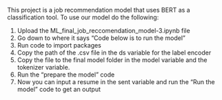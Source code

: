 This project is a job recommendation model that uses BERT as a classification tool. To use our model do the following:

1. Upload the ML_final_job_reccomendation_model-3.ipynb file
2. Go down to where it says “Code below is to run the model”
3. Run code to import packages
4. Copy the path of the .csv file in the ds variable for the label encoder
5. Copy the file to the final model folder in the model variable and the tokenizer variable.
6. Run the “prepare the model” code
7. Now you can input a resume in the sent variable and run the “Run the model” code to get an output
